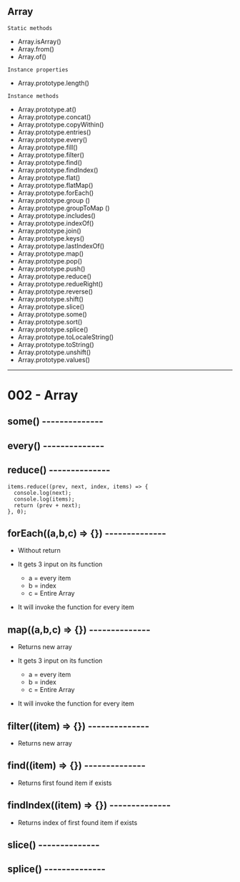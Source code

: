 ## Array


`Static methods`
* Array.isArray() 
* Array.from() 
* Array.of() 

`Instance properties`
* Array.prototype.length() 

`Instance methods`
* Array.prototype.at() 
* Array.prototype.concat() 
* Array.prototype.copyWithin() 
* Array.prototype.entries() 
* Array.prototype.every() 
* Array.prototype.fill() 
* Array.prototype.filter() 
* Array.prototype.find() 
* Array.prototype.findIndex() 
* Array.prototype.flat() 
* Array.prototype.flatMap() 
* Array.prototype.forEach() 
* Array.prototype.group () 
* Array.prototype.groupToMap () 
* Array.prototype.includes() 
* Array.prototype.indexOf() 
* Array.prototype.join() 
* Array.prototype.keys() 
* Array.prototype.lastIndexOf() 
* Array.prototype.map() 
* Array.prototype.pop() 
* Array.prototype.push()   
* Array.prototype.reduce() 
* Array.prototype.redueRight() 
* Array.prototype.reverse() 
* Array.prototype.shift() 
* Array.prototype.slice() 
* Array.prototype.some() 
* Array.prototype.sort() 
* Array.prototype.splice() 
* Array.prototype.toLocaleString() 
* Array.prototype.toString() 
* Array.prototype.unshift() 
* Array.prototype.values() 



**************************
# 002 - Array

## some() --------------

## every() --------------

## reduce() --------------
    items.reduce((prev, next, index, items) => {
      console.log(next);
      console.log(items);
      return (prev + next);
    }, 0);


## forEach((a,b,c) => {}) --------------
* Without return
* It gets 3 input on its function

  * a = every item
  * b = index
  * c = Entire Array

* It will invoke the function for every item

## map((a,b,c) => {}) --------------
* Returns new array
* It gets 3 input on its function

  * a = every item
  * b = index
  * c = Entire Array

* It will invoke the function for every item

## filter((item) => {}) --------------
* Returns new array

## find((item) => {}) --------------
* Returns first found item if exists

## findIndex((item) => {}) --------------
* Returns index of first found item if exists

## slice() --------------

## splice() --------------

